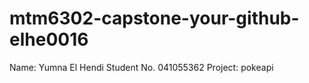 # mtm6302-capstone-your-github-elhe0016

Name: Yumna El Hendi
Student No. 041055362
Project: pokeapi
